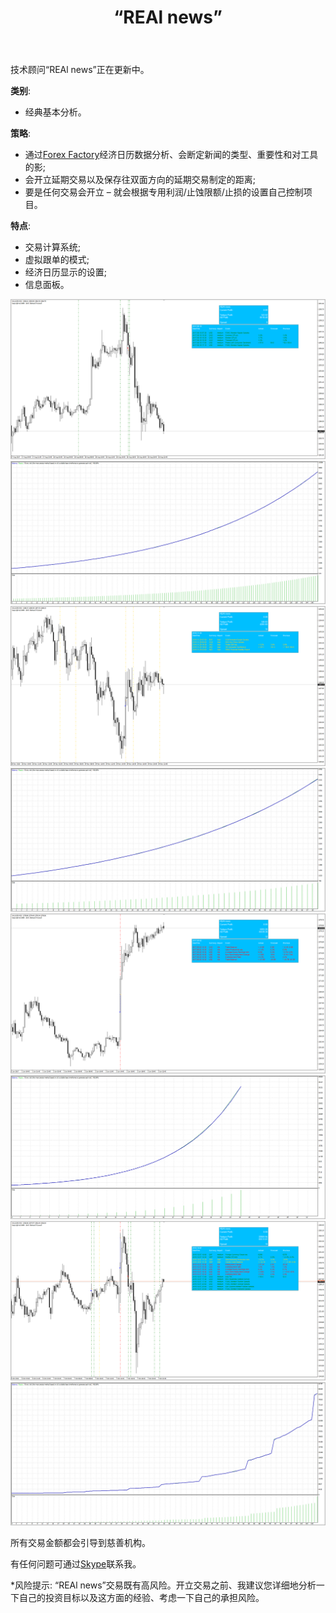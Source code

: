 ﻿---
layout: post-ea

group: 新闻顾问
title: “REAl news”
meta: REAl news
logo: real_news.svg
order: 4

category: ea

lang: cn
ref: real_news
---

技术顾问“REAl news”正在更新中。


**类别**:
  - 经典基本分析。

**策略**:
  - 通过<a href="https://www.forexfactory.com" target="_blank">Forex Factory</a>经济日历数据分析、会断定新闻的类型、重要性和对工具的影;
  - 会开立延期交易以及保存往双面方向的延期交易制定的距离;
  - 要是任何交易会开立 – 就会根据专用利润/止蚀限额/止损的设置自己控制项目。

**特点**:
  - 交易计算系统;
  - 虚拟跟单的模式;
  - 经济日历显示的设置;
  - 信息面板。

<a data-fancybox="gallery" href="/img/ea/en/1. ENG - XAUUSD (Medium news).png"><img src="/img/ea/en/1. ENG - XAUUSD (Medium news).png" alt=""></a>
<a data-fancybox="gallery" href="/img/ea/en/1. ENG - XAUUSD (Medium chart).png"><img src="/img/ea/en/1. ENG - XAUUSD (Medium chart).png" alt=""></a>
<a data-fancybox="gallery" href="/img/ea/en/2. ENG - XAUUSD (High news).png"><img src="/img/ea/en/2. ENG - XAUUSD (High news).png" alt=""></a>
<a data-fancybox="gallery" href="/img/ea/en/2. ENG - XAUUSD (High chart).png"><img src="/img/ea/en/2. ENG - XAUUSD (High chart).png" alt=""></a>
<a data-fancybox="gallery" href="/img/ea/en/3. ENG - XAUUSD (NFP news).png"><img src="/img/ea/en/3. ENG - XAUUSD (NFP news).png" alt=""></a>
<a data-fancybox="gallery" href="/img/ea/en/3. ENG - XAUUSD (NFP chart).png"><img src="/img/ea/en/3. ENG - XAUUSD (NFP chart).png" alt=""></a>
<a data-fancybox="gallery" href="/img/ea/en/4. ENG - XAUUSD (All news).png"><img src="/img/ea/en/4. ENG - XAUUSD (All news).png" alt=""></a>
<a data-fancybox="gallery" href="/img/ea/en/4. ENG - XAUUSD (All chart).png"><img src="/img/ea/en/4. ENG - XAUUSD (All chart).png" alt=""></a>

所有交易金额都会引导到慈善机构。

有任何问题可通过<a href="skype:chutkoy89?chat" target="_blank">Skype</a>联系我。

*风险提示: “REAl news”交易既有高风险。开立交易之前、我建议您详细地分析一下自己的投资目标以及这方面的经验、考虑一下自己的承担风险。
